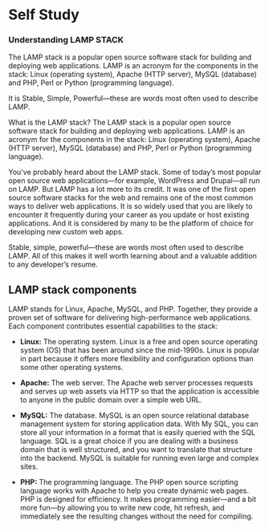# Self Study


### Understanding LAMP STACK

The LAMP stack is a popular open source software stack for building and deploying web applications. LAMP is an acronym for the components in the stack: Linux (operating system), Apache (HTTP server), MySQL (database) and PHP, Perl or Python (programming language).

It is Stable, Simple, Powerful—these are words most often used to describe LAMP.


What is the LAMP stack?
The LAMP stack is a popular open source software stack for building and deploying web applications. LAMP is an acronym for the components in the stack: Linux (operating system), Apache (HTTP server), MySQL (database) and PHP, Perl or Python (programming language).

You've probably heard about the LAMP stack. Some of today’s most popular open source web applications—for example, WordPress and Drupal—all run on LAMP. 
But LAMP has a lot more to its credit. It was one of the first open source software stacks for the web and remains one of the most common ways to deliver web applications. It is so widely used that you are likely to encounter it frequently during your career as you update or host existing applications. And it is considered by many to be the platform of choice for developing new custom web apps. 

Stable, simple, powerful—these are words most often used to describe LAMP. All of this makes it well worth learning about and a valuable addition to any developer’s resume.

## LAMP stack components
LAMP stands for Linux, Apache, MySQL, and PHP. Together, they provide a proven set of software for delivering high-performance web applications. Each component contributes essential capabilities to the stack:

- **Linux:** The operating system. Linux is a free and open source operating system (OS) that has been around since the mid-1990s. Linux is popular in part because it offers more flexibility and configuration options than some other operating systems.

- **Apache:** The web server. The Apache web server processes requests and serves up web assets via HTTP so that the application is accessible to anyone in the public domain over a simple web URL.

- **MySQL:** The database. MySQL is an open source relational database management system for storing application data. With My SQL, you can store all your information in a format that is easily queried with the SQL language. SQL is a great choice if you are dealing with a business domain that is well structured, and you want to translate that structure into the backend. MySQL is suitable for running even large and complex sites.

- **PHP:** The programming language. The PHP open source scripting language works with Apache to help you create dynamic web pages.
PHP is designed for efficiency. It makes programming easier—and a bit more fun—by allowing you to write new code, hit refresh, and immediately see the resulting changes without the need for compiling. 


